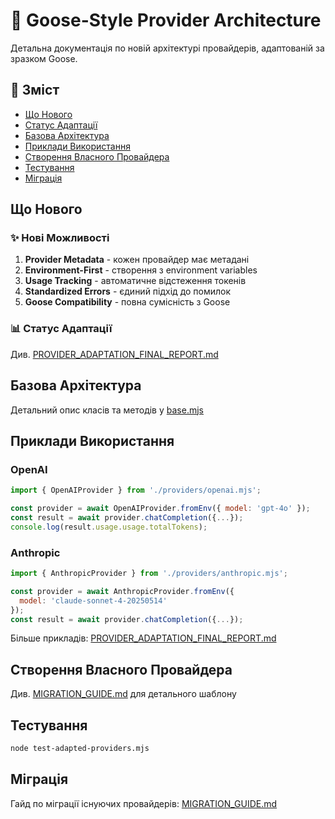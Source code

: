 # 🚀 Goose-Style Provider Architecture

Детальна документація по новій архітектурі провайдерів, адаптованій за зразком Goose.

## 📖 Зміст

- [Що Нового](#що-нового)
- [Статус Адаптації](#статус-адаптації)
- [Базова Архітектура](#базова-архітектура)
- [Приклади Використання](#приклади-використання)
- [Створення Власного Провайдера](#створення-власного-провайдера)
- [Тестування](#тестування)
- [Міграція](#міграція)

## Що Нового

### ✨ Нові Можливості

1. **Provider Metadata** - кожен провайдер має метадані
2. **Environment-First** - створення з environment variables
3. **Usage Tracking** - автоматичне відстеження токенів
4. **Standardized Errors** - єдиний підхід до помилок
5. **Goose Compatibility** - повна сумісність з Goose

### 📊 Статус Адаптації

Див. [PROVIDER_ADAPTATION_FINAL_REPORT.md](../PROVIDER_ADAPTATION_FINAL_REPORT.md)

## Базова Архітектура

Детальний опис класів та методів у [base.mjs](./base.mjs)

## Приклади Використання

### OpenAI
```javascript
import { OpenAIProvider } from './providers/openai.mjs';

const provider = await OpenAIProvider.fromEnv({ model: 'gpt-4o' });
const result = await provider.chatCompletion({...});
console.log(result.usage.usage.totalTokens);
```

### Anthropic
```javascript
import { AnthropicProvider } from './providers/anthropic.mjs';

const provider = await AnthropicProvider.fromEnv({ 
  model: 'claude-sonnet-4-20250514' 
});
const result = await provider.chatCompletion({...});
```

Більше прикладів: [PROVIDER_ADAPTATION_FINAL_REPORT.md](../PROVIDER_ADAPTATION_FINAL_REPORT.md#приклади-використання)

## Створення Власного Провайдера

Див. [MIGRATION_GUIDE.md](./MIGRATION_GUIDE.md) для детального шаблону

## Тестування

```bash
node test-adapted-providers.mjs
```

## Міграція

Гайд по міграції існуючих провайдерів: [MIGRATION_GUIDE.md](./MIGRATION_GUIDE.md)
